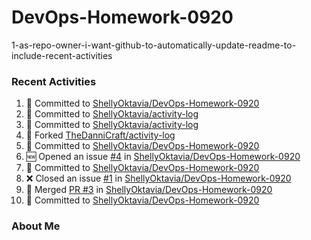 # DevOps-Homework-0920
1-as-repo-owner-i-want-github-to-automatically-update-readme-to-include-recent-activities

### Recent Activities
<!--START_SECTION:activity-->
1. 📝 Committed to [ShellyOktavia/DevOps-Homework-0920](https://github.com/ShellyOktavia/DevOps-Homework-0920/commit/8c488a7886cd4f5d2e714dfe47e17817e97aa473)
2. 📝 Committed to [ShellyOktavia/activity-log](https://github.com/ShellyOktavia/activity-log/commit/d45a774097ec26b521150d2d51bdac4c4586c7af)
3. 📝 Committed to [ShellyOktavia/activity-log](https://github.com/ShellyOktavia/activity-log/commit/462eb4ac37cae23e957ec289e9ce955f6d6527f8)
4. 🍴 Forked [TheDanniCraft/activity-log](https://github.com/TheDanniCraft/activity-log)
5. 📝 Committed to [ShellyOktavia/DevOps-Homework-0920](https://github.com/ShellyOktavia/DevOps-Homework-0920/commit/26c404abaf7fbfd9c9939ac832787fdf1643f9a3)
6. 🆕 Opened an issue [#4](https://github.com/ShellyOktavia/DevOps-Homework-0920/issues/4) in [ShellyOktavia/DevOps-Homework-0920](https://github.com/ShellyOktavia/DevOps-Homework-0920)
7. 📝 Committed to [ShellyOktavia/DevOps-Homework-0920](https://github.com/ShellyOktavia/DevOps-Homework-0920/commit/60d2499ffec83ba192eecdbd8c824fe90ac823dc)
8. ❌ Closed an issue [#1](https://github.com/ShellyOktavia/DevOps-Homework-0920/issues/1) in [ShellyOktavia/DevOps-Homework-0920](https://github.com/ShellyOktavia/DevOps-Homework-0920)
9. 🔀 Merged [PR #3](https://github.com/ShellyOktavia/DevOps-Homework-0920/pull/3) in [ShellyOktavia/DevOps-Homework-0920](https://github.com/ShellyOktavia/DevOps-Homework-0920)
10. 📝 Committed to [ShellyOktavia/DevOps-Homework-0920](https://github.com/ShellyOktavia/DevOps-Homework-0920/commit/95271be36d3a95a65f9acc3b0a8be633ddf3009f)
<!--END_SECTION:activity-->

### About Me 
<!-- MYLINKS:START-->
<!-- MYLINKS:END -->
